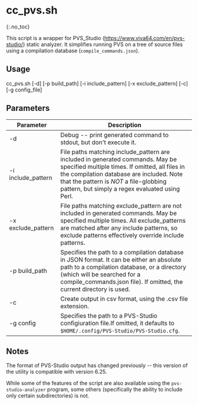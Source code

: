 # cc_pvs.sh
{:.no_toc}

This script is a wrapper for PVS_Studio (<https://www.viva64.com/en/pvs-studio/>) static analyzer. It simplifies running PVS on a tree of source files using a compilation database (`compile_commands.json`).

## Usage
cc_pvs.sh [-d] [-p build\_path]
[-i include\_pattern] [-x exclude\_pattern] [-c] [-g config\_file]

## Parameters

Parameter | Description
--- | ---
-d  |   Debug -- print generated command to stdout, but don't execute it.  
-i include_pattern | File paths matching include_pattern are included in generated commands.  May be specified multiple times.  If omitted, all files in the compilation database are included.  Note that the pattern is *NOT* a file-globbing pattern, but simply a regex evaluated using Perl.
-x exclude_pattern | File paths matching exclude_pattern are not included in generated commands.  May be specified multiple times.  All exclude_patterns are matched after any include patterns, so exclude patterns effectively override include patterns.
-p build\_path  |   Specifies the path to a compilation database in JSON format.  It can be either an absolute path to a compilation database, or a directory (which will be searched for a compile\_commands.json file).  If omitted, the current directory is used.
-c  | Create output in csv format, using the .csv file extension.  
-g config  |   Specifies the path to a PVS-Studio configiuration file.If omitted, it defaults to `$HOME/.config/PVS-Studio/PVS-Studio.cfg`.


## Notes

The format of PVS-Studio output has changed previously -- this version of the utility is compatible with version 6.25.

While some of the features of the script are also available using the `pvs-studio-analyzer` program, some others (specifically the ability to include only certain subdirectories) is not.
